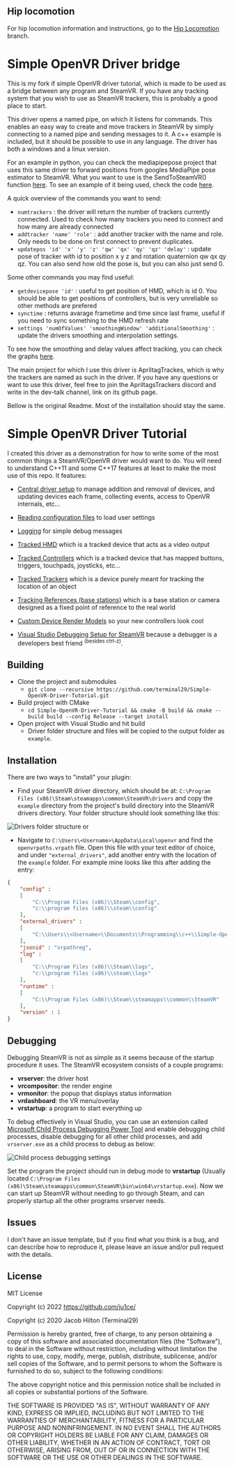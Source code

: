 ## Hip locomotion

For hip locomotion information and instructions, go to the [Hip Locomotion](https://github.com/ju1ce/Simple-OpenVR-Bridge-Driver/tree/hip-locomotion) branch.

# Simple OpenVR Driver bridge

This is my fork if simple OpenVR driver tutorial, which is made to be used as a bridge between any program and SteamVR. If you have any tracking system that you wish to use as SteamVR trackers, this is probably a good place to start.

This driver opens a named pipe, on which it listens for commands. This enables an easy way to create and move trackers in SteamVR by simply connecting to a named pipe and sending messages to it. A c++ example is included, but it should be possible to use in any language. The driver has both a windows and a linux version.

For an example in python, you can check the mediapipepose project that uses this same driver to forward positions from googles MediaPipe pose estimator to SteamVR. What you want to use is the SendToSteamVR() function [here](https://github.com/ju1ce/Mediapipe-VR-Fullbody-Tracking/blob/main/bin/helpers.py#L297). To see an example of it being used, check the code [here](https://github.com/ju1ce/Mediapipe-VR-Fullbody-Tracking/blob/main/bin/mediapipepose.py).

A quick overview of the commands you want to send:

- ```numtrackers``` : the driver will return the number of trackers currently connected. Used to check how many trackers you need to connect and how many are already connected
- ```addtracker 'name' 'role'``` : add another tracker with the name and role. Only needs to be done on first connect to prevent duplicates.
- ```updatepos 'id' 'x' 'y' 'z' 'qw' 'qx' 'qy' 'qz' 'delay'``` : update pose of tracker with id to position x y z and rotation quaternion qw qx qy qz. You can also send how old the pose is, but you can also just send 0.

Some other commands you may find useful:
- ```getdevicepose 'id'``` : useful to get position of HMD, which is id 0. You should be able to get positions of controllers, but is very unreliable so other methods are prefered
- ```synctime``` : returns avarage frametime and time since last frame, useful if you need to sync something to the HMD refresh rate
- ```settings 'numOfValues' 'smoothingWindow' 'additionalSmoothing'``` : update the drivers smoothing and interpolation settings.

To see how the smoothing and delay values affect tracking, you can check the graphs [here](https://github.com/ju1ce/April-Tag-VR-FullBody-Tracker/wiki/Refining-parameters).

The main project for which I use this driver is ApriltagTrackes, which is why the trackers are named as such in the driver. If you have any questions or want to use this driver, feel free to join the ApriltagsTrackers discord and write in the dev-talk channel, link on its github page.

Bellow is the original Readme. Most of the installation should stay the same.

# Simple OpenVR Driver Tutorial
I created this driver as a demonstration for how to write some of the most common things a SteamVR/OpenVR driver would want to do. You will need to understand C++11 and some C++17 features at least to make the most use of this repo. It features:

- [Central driver setup](driver_files/src/Driver/IVRDriver.hpp)
to manage addition and removal of devices, and updating devices each frame, collecting events, access to OpenVR internals, etc...

- [Reading configuration files](driver_files/src/Driver/VRDriver.cpp#L114)
to load user settings

- [Logging](driver_files/src/Driver/VRDriver.cpp#L142)
for simple debug messages

- [Tracked HMD](driver_files/src/Driver/HMDDevice.hpp)
which is a tracked device that acts as a video output

- [Tracked Controllers](driver_files/src/Driver/ControllerDevice.hpp)
which is a tracked device that has mapped buttons, triggers, touchpads, joysticks, etc...

- [Tracked Trackers](driver_files/src/Driver/TrackerDevice.hpp)
which is a device purely meant for tracking the location of an object

- [Tracking References (base stations)](driver_files/src/Driver/TrackingReferenceDevice.hpp)
which is a base station or camera designed as a fixed point of reference to the real world

- [Custom Device Render Models](driver_files/driver/example/resources/rendermodels/example_controller)
so your new controllers look cool

- [Visual Studio Debugging Setup for SteamVR](#debugging)
because a debugger is a developers best friend <sup>(besides ctrl-z)</sup>.

## Building
- Clone the project and submodules
	- `git clone --recursive https://github.com/terminal29/Simple-OpenVR-Driver-Tutorial.git`
- Build project with CMake
	- `cd Simple-OpenVR-Driver-Tutorial && cmake -B build && cmake --build build --config Release --target install`
- Open project with Visual Studio and hit build
	- Driver folder structure and files will be copied to the output folder as `example`.

## Installation

There are two ways to "install" your plugin:

- Find your SteamVR driver directory, which should be at:
  `C:\Program Files (x86)\Steam\steamapps\common\SteamVR\drivers`
  and copy the `example` directory from the project's build directory into the SteamVR drivers directory. Your folder structure should look something like this:

![Drivers folder structure](https://i.imgur.com/hOsDk1H.png)
or

- Navigate to `C:\Users\<Username>\AppData\Local\openvr` and find the `openvrpaths.vrpath` file. Open this file with your text editor of choice, and under `"external_drivers"`, add another entry with the location of the `example` folder. For example mine looks like this after adding the entry:

```json
{
	"config" :
	[
		"C:\\Program Files (x86)\\Steam\\config",
		"c:\\program files (x86)\\steam\\config"
	],
	"external_drivers" :
	[
		"C:\\Users\\<Username>\\Documents\\Programming\\c++\\Simple-OpenVR-Driver-Tutorial\\build\\Debug\\example"
	],
	"jsonid" : "vrpathreg",
	"log" :
	[
		"C:\\Program Files (x86)\\Steam\\logs",
		"c:\\program files (x86)\\steam\\logs"
	],
	"runtime" :
	[
		"C:\\Program Files (x86)\\Steam\\steamapps\\common\\SteamVR"
	],
	"version" : 1
}
```

## Debugging
Debugging SteamVR is not as simple as it seems because of the startup procedure it uses. The SteamVR ecosystem consists of a couple programs:

 - **vrserver**: the driver host
 - **vrcompositor**: the render engine
 - **vrmonitor**: the popup that displays status information
 - **vrdashboard**: the VR menu/overlay
 - **vrstartup**: a program to start everything up

 To debug effectively in Visual Studio, you can use an extension called [Microsoft Child Process Debugging Power Tool](https://marketplace.visualstudio.com/items?itemName=vsdbgplat.MicrosoftChildProcessDebuggingPowerTool) and enable debugging child processes, disable debugging for all other child processes, and add `vrserver.exe` as a child process to debug as below:

![Child process debugging settings](https://i.imgur.com/yDNvLMm.png)

Set the program the project should run in debug mode to **vrstartup** (Usually located `C:\Program Files (x86)\Steam\steamapps\common\SteamVR\bin\win64\vrstartup.exe`). Now we can start up SteamVR without needing to go through Steam, and can properly startup all the other programs vrserver needs.

## Issues
I don't have an issue template, but if you find what you think is a bug, and can describe how to reproduce it, please leave an issue and/or pull request with the details.

## License
MIT License

Copyright (c) 2022 https://github.com/ju1ce/

Copyright (c) 2020 Jacob Hilton (Terminal29)

Permission is hereby granted, free of charge, to any person obtaining a copy
of this software and associated documentation files (the "Software"), to deal
in the Software without restriction, including without limitation the rights
to use, copy, modify, merge, publish, distribute, sublicense, and/or sell
copies of the Software, and to permit persons to whom the Software is
furnished to do so, subject to the following conditions:

The above copyright notice and this permission notice shall be included in all
copies or substantial portions of the Software.

THE SOFTWARE IS PROVIDED "AS IS", WITHOUT WARRANTY OF ANY KIND, EXPRESS OR
IMPLIED, INCLUDING BUT NOT LIMITED TO THE WARRANTIES OF MERCHANTABILITY,
FITNESS FOR A PARTICULAR PURPOSE AND NONINFRINGEMENT. IN NO EVENT SHALL THE
AUTHORS OR COPYRIGHT HOLDERS BE LIABLE FOR ANY CLAIM, DAMAGES OR OTHER
LIABILITY, WHETHER IN AN ACTION OF CONTRACT, TORT OR OTHERWISE, ARISING FROM,
OUT OF OR IN CONNECTION WITH THE SOFTWARE OR THE USE OR OTHER DEALINGS IN THE
SOFTWARE.
